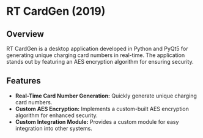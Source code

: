 # RT CardGen (2019)

## Overview

RT CardGen is a desktop application developed in Python and PyQt5 for generating unique charging card numbers in real-time. The application stands out by featuring an AES encryption algorithm for ensuring security.

## Features

- **Real-Time Card Number Generation:** Quickly generate unique charging card numbers.
- **Custom AES Encryption:** Implements a custom-built AES encryption algorithm for enhanced security.
- **Custom Integration Module:** Provides a custom module for easy integration into other systems.
